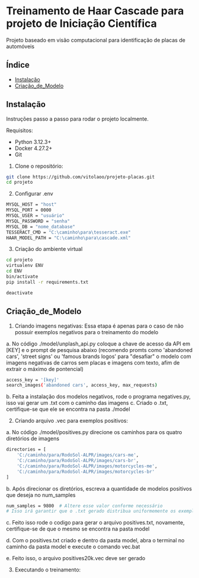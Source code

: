# Treinamento de Haar Cascade para projeto de Iniciação Científica

Projeto baseado em visão computacional para identificação de placas de automóveis

## Índice

- [Instalação](#instalação)
- [Criação_de_Modelo](#Criação_de_Modelo)

## Instalação

Instruções passo a passo para rodar o projeto localmente.

Requisitos:
- Python 3.12.3+
- Docker 4.27.2+ 
- Git

1.  Clone o repositório:
```bash
git clone https://github.com/vitolaoo/projeto-placas.git
cd projeto
```

2.  Configurar .env
```bash
MYSQL_HOST = "host"
MYSQL_PORT = 0000
MYSQL_USER = "usuário"
MYSQL_PASSWORD = "senha"
MYSQL_DB = "nome_database"
TESSERACT_CMD = "C:\caminho\para\tesseract.exe"
HAAR_MODEL_PATH = "C:\caminho\para\cascade.xml"
```

3.  Criação do ambiente virtual
```bash
cd projeto
virtualenv ENV
cd ENV
bin/activate
pip install -r requirements.txt

deactivate
```

## Criação_de_Modelo

1.  Criando imagens negativas:
Essa etapa é apenas para o caso de não possuir exemplos negativos para o treinamento do modelo

a.  No código ./model/unplash_api.py coloque a chave de acesso da API em [KEY] e o prompt de pesquisa abaixo (recomendo promts como 'abandoned cars', 'street signs' ou 'famous brands logos' para "desafiar" o modelo com imagens negativas de carros sem placas e imagens com texto, afim de extrair o máximo de pontencial)
```bash
access_key = '[key]'
search_images('abandoned cars', access_key, max_requests)
```
b.  Feita a instalação dos modelos negativos, rode o programa negatives.py, isso vai gerar um .txt com o caminho das imagens
c.  Criado o .txt, certifique-se que ele se encontra na pasta ./model

2.  Criando arquivo .vec para exemplos positivos:

a.  No código ./model/positives.py direcione os caminhos para os quatro diretórios de imagens
```bash
directories = [
    'C:/caminho/para/RodoSol-ALPR/images/cars-me',
    'C:/caminho/para/RodoSol-ALPR/images/cars-br',
    'C:/caminho/para/RodoSol-ALPR/images/motorcycles-me',
    'C:/caminho/para/RodoSol-ALPR/images/motorcycles-br'
]
```
b.  Após direcionar os diretórios, escreva a quantidade de modelos positivos que deseja no num_samples
```bash
num_samples = 9800  # Altere esse valor conforme necessário
# Isso irá garantir que o .txt gerado distribua uniformemente os exemplos de cada tipo de imagem
```
c.  Feito isso rode o codigo para gerar o arquivo positives.txt, novamente, certifique-se de que o mesmo se encontra na pasta model

d.  Com o positives.txt criado e dentro da pasta model, abra o terminal no caminho da pasta model e execute o comando vec.bat

e.  Feito isso, o arquivo positives20k.vec deve ser gerado

3.  Executando o treinamento:
